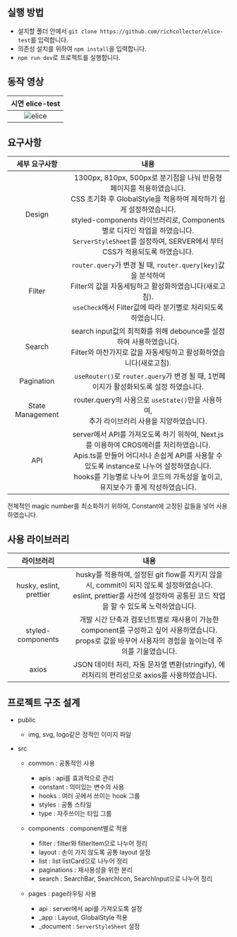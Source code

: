 ## 실행 방법

- 설치할 폴더 안에서 `git clone https://github.com/richcollector/elice-test`를 입력합니다.
- 의존성 설치를 위하여 `npm install`을 입력합니다.
- `npm run dev`로 프로젝트를 실행합니다.

## 동작 영상

|                                                    시연 elice-test                                                    |
| :-------------------------------------------------------------------------------------------------------------------: |
| ![elice](https://github.com/richcollector/richcollector-market/assets/104312779/eb49ab0e-7427-4093-b2ca-f6acec628d07) |

## 요구사항

|  세부 요구사항   |                                                                                                                                                   내용                                                                                                                                                   |
| :--------------: | :------------------------------------------------------------------------------------------------------------------------------------------------------------------------------------------------------------------------------------------------------------------------------------------------------: |
|      Design      | 1300px, 810px, 500px로 분기점을 나눠 반응형 페이지를 적용하였습니다.<br/>CSS 초기화 후 GlobalStyle을 적용하여 제작하기 쉽게 설정하였습니다.<br/>styled-components 라이브러리로, Components별로 디자인 작업을 하였습니다.<br/>`ServerStyleSheet`를 설정하여, SERVER에서 부터 CSS가 적용되도록 하였습니다. |
|      Filter      |                                                       `router.query`가 변경 될 때, `router.query[key]`값을 분석하여<br/> Filter의 값을 자동세팅하고 활성화하였습니다(새로고침).<br/>`useCheck`에서 Filter값에 따라 분기별로 처리되도록 하였습니다.                                                       |
|      Search      |                                                                                 search input값의 최적화를 위해 debounce를 설정하여 사용하였습니다.</br>Filter와 마찬가지로 값을 자동세팅하고 활성화하였습니다(새로고침).                                                                                 |
|    Pagination    |                                                                                                         ` useRouter()`로 `router.query`가 변경 될 때, 1번페이지가 활성화되도록 설정 하였습니다.                                                                                                          |
| State Management |                                                                                                      router.query의 사용으로 `useState()`만을 사용하여,<br/> 추가 라이브러리 사용을 지양하였습니다.                                                                                                      |
|       API        |                server에서 API를 가져오도록 하기 위하여, Next.js를 이용하여 CROS에러를 처리하였습니다.</br> Apis.ts를 만들어 어디서나 손쉽게 API를 사용할 수 있도록 instance로 나누어 설정하였습니다.</br>hooks를 기능별로 나누어 코드의 가독성을 높이고, 유지보수가 좋게 작성하였습니다.                 |

전체적인 magic number를 최소화하기 위하여, Constant에 고정된 값들을 넣어 사용하였습니다.

## 사용 라이브러리

|       라이브러리        |                                                                                      내용                                                                                       |
| :---------------------: | :-----------------------------------------------------------------------------------------------------------------------------------------------------------------------------: |
| husky, eslint, prettier | husky를 적용하여, 설정된 git flow를 지키지 않을 시, commit이 되지 않도록 설정하였습니다.<br/>eslint, prettier를 사전에 설정하여 공통된 코드 작업을 할 수 있도록 노력하였습니다. |
|    styled-components    |         개발 시간 단축과 컴포넌트별로 재사용이 가능한 component를 구성하고 싶어 사용하였습니다.<br/> props로 값을 바꾸어 사용자의 경험을 높이는데 주의를 기울였습니다.          |
|          axios          |                                          JSON 데이터 처리, 자동 문자열 변환(stringify), 에러처리의 편리성으로 axios를 사용하였습니다.                                           |

## 프로젝트 구조 설계

- public

  - img, svg, logo같은 정적인 이미지 파일

- src

  - common : 공통적인 사용

    - apis : api를 효과적으로 관리
    - constant : 의미있는 변수의 사용
    - hooks : 여러 곳에서 쓰이는 hook 그룹
    - styles : 공통 스타일
    - type : 자주쓰이는 타입 그룹

  - components : component별로 적용
    - filter : filter와 filterItem으로 나누어 정리
    - layout : 손이 가지 않도록 공통 layout 설정
    - list : list listCard으로 나누어 정리
    - paginations : 재사용성을 위한 분리
    - search : SearchBar, SearchIcon, SearchInput으로 나누어 정리
  - pages : page라우팅 사용
    - api : server에서 api를 가져오도록 설정
    - \_app : Layout, GlobalStyle 적용
    - \_document : `ServerStyleSheet` 설정
